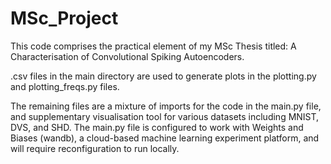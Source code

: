 # MSc_Project
 
This code comprises the practical element of my MSc Thesis titled: A Characterisation of Convolutional Spiking Autoencoders.

.csv files in the main directory are used to generate plots in the plotting.py and plotting_freqs.py files.

The remaining files are a mixture of imports for the code in the main.py file, and supplementary visualisation tool for various datasets including MNIST, DVS, and SHD. The main.py file is configured to work with Weights and Biases (wandb), a cloud-based machine learning experiment platform, and will require reconfiguration to run locally.
